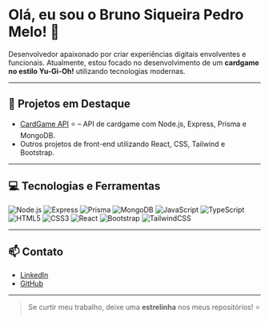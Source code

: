 # Olá, eu sou o Bruno Siqueira Pedro Melo! 👋

Desenvolvedor apaixonado por criar experiências digitais envolventes e funcionais. Atualmente, estou focado no desenvolvimento de um **cardgame no estilo Yu-Gi-Oh!** utilizando tecnologias modernas.

---

## 🚀 Projetos em Destaque

- [CardGame API](https://github.com/brxnxpxdrx/api_game) ⭐ – API de cardgame com Node.js, Express, Prisma e MongoDB.
- Outros projetos de front-end utilizando React, CSS, Tailwind e Bootstrap.

---

## 💻 Tecnologias e Ferramentas

![Node.js](https://img.shields.io/badge/Node.js-339933?style=for-the-badge&logo=node.js&logoColor=white)
![Express](https://img.shields.io/badge/Express-000000?style=for-the-badge&logo=express&logoColor=white)
![Prisma](https://img.shields.io/badge/Prisma-0CAADC?style=for-the-badge&logo=prisma&logoColor=white)
![MongoDB](https://img.shields.io/badge/MongoDB-47A248?style=for-the-badge&logo=mongodb&logoColor=white)
![JavaScript](https://img.shields.io/badge/JavaScript-F7DF1E?style=for-the-badge&logo=javascript&logoColor=black)
![TypeScript](https://img.shields.io/badge/TypeScript-3178C6?style=for-the-badge&logo=typescript&logoColor=white)
![HTML5](https://img.shields.io/badge/HTML5-E34F26?style=for-the-badge&logo=html5&logoColor=white)
![CSS3](https://img.shields.io/badge/CSS3-1572B6?style=for-the-badge&logo=css3&logoColor=white)
![React](https://img.shields.io/badge/React-61DAFB?style=for-the-badge&logo=react&logoColor=black)
![Bootstrap](https://img.shields.io/badge/Bootstrap-7952B3?style=for-the-badge&logo=bootstrap&logoColor=white)
![TailwindCSS](https://img.shields.io/badge/TailwindCSS-06B6D4?style=for-the-badge&logo=tailwind-css&logoColor=white)

---

## 📫 Contato

- [LinkedIn](https://www.linkedin.com/in/bruno-s-60132b102/)
- [GitHub](https://github.com/brxnxpxdrx)

---

> Se curtir meu trabalho, deixe uma **estrelinha** nos meus repositórios! ⭐
